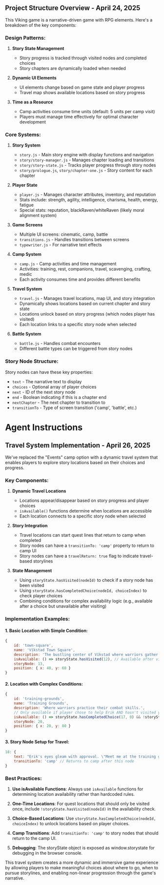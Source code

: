 ## Project Structure Overview - April 24, 2025

This Viking game is a narrative-driven game with RPG elements. Here's a breakdown of the key components:

### Design Patterns:

1. **Story State Management**
   - Story progress is tracked through visited nodes and completed choices
   - Story chapters are dynamically loaded when needed

2. **Dynamic UI Elements**
   - UI elements change based on game state and player progress
   - Travel map shows available locations based on story progress

3. **Time as a Resource**
   - Camp activities consume time units (default: 5 units per camp visit)
   - Players must manage time effectively for optimal character development

### Core Systems:

1. **Story System**
   - `story.js` - Main story engine with display functions and navigation
   - `story/story-manager.js` - Manages chapter loading and transitions
   - `story/story-state.js` - Tracks player progress through story nodes
   - `story/prologue.js`, `story/chapter-one.js` - Story content for each chapter

2. **Player State**
   - `player.js` - Manages character attributes, inventory, and reputation
   - Stats include: strength, agility, intelligence, charisma, health, energy, fatigue
   - Special stats: reputation, blackRaven/whiteRaven (likely moral alignment system)

3. **Game Screens**
   - Multiple UI screens: cinematic, camp, battle
   - `transitions.js` - Handles transitions between screens
   - `typewriter.js` - For narrative text effects

4. **Camp System**
   - `camp.js` - Camp activities and time management
   - Activities: training, rest, companions, travel, scavenging, crafting, medic
   - Each activity consumes time and provides different benefits

5. **Travel System**
   - `travel.js` - Manages travel locations, map UI, and story integration
   - Dynamically shows locations based on current chapter and story state
   - Locations unlock based on story progress (which nodes player has visited)
   - Each location links to a specific story node when selected

6. **Battle System**
   - `battle.js` - Handles combat encounters
   - Different battle types can be triggered from story nodes

### Story Node Structure:

Story nodes can have these key properties:
- `text` - The narrative text to display
- `choices` - Optional array of player choices
- `next` - ID of the next story node
- `end` - Boolean indicating if this is a chapter end
- `nextChapter` - The next chapter to transition to
- `transitionTo` - Type of screen transition ('camp', 'battle', etc.)
# Agent Instructions

## Travel System Implementation - April 26, 2025

We've replaced the "Events" camp option with a dynamic travel system that enables players to explore story locations based on their choices and progress.

### Key Components:

1. **Dynamic Travel Locations**
   - Locations appear/disappear based on story progress and player choices
   - `isAvailable()` functions determine when locations are accessible
   - Each location connects to a specific story node when selected

2. **Story Integration**
   - Travel locations can start quest lines that return to camp when completed
   - Story nodes can have a `transitionTo: 'camp'` property to return to camp UI
   - Story nodes can have a `travelReturn: true` flag to indicate travel-based storylines

3. **State Management**
   - Using `storyState.hasVisited(nodeId)` to check if a story node has been visited
   - Using `storyState.hasCompletedChoice(nodeId, choiceIndex)` to check player choices
   - Combining conditions for complex availability logic (e.g., available after a choice but unavailable after visiting)

### Implementation Examples:

#### 1. Basic Location with Simple Condition:
```javascript
{
    id: 'town-square',
    name: 'Víkstad Town Square',
    description: 'The bustling center of Víkstad where warriors gather.',
    isAvailable: () => storyState.hasVisited(12), // Available after visiting node 12
    storyNode: 13,
    position: { x: 40, y: 60 }
}
```

#### 2. Location with Complex Conditions:
```javascript
{
    id: 'training-grounds',
    name: 'Training Grounds',
    description: 'Where warriors practice their combat skills.',
    // Only available if player chose to help Erik AND hasn't visited yet
    isAvailable: () => storyState.hasCompletedChoice(17, 0) && !storyState.hasVisited(20),
    storyNode: 20,
    position: { x: 20, y: 80 }
}
```

#### 3. Story Node Setup for Travel:
```javascript
18: {
    text: "Erik's eyes gleam with approval. \"Meet me at the training grounds later.\"",
    transitionTo: 'camp' // Returns to camp after this node
}
```

### Best Practices:

1. **Use isAvailable Functions**: Always use `isAvailable` functions for determining location availability rather than hardcoded rules.

2. **One-Time Locations**: For quest locations that should only be visited once, include `!storyState.hasVisited(nodeId)` in the availability check.

3. **Choice-Based Locations**: Use `storyState.hasCompletedChoice(nodeId, choiceIndex)` to unlock locations based on player choices.

4. **Camp Transitions**: Add `transitionTo: 'camp'` to story nodes that should return to the camp UI.

5. **Debugging**: The storyState object is exposed as window.storystate for debugging in the browser console.

This travel system creates a more dynamic and immersive game experience by allowing players to make meaningful choices about where to go, when to pursue storylines, and enabling non-linear progression through the game's narrative.
